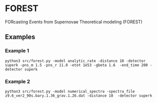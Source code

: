 # FOREST
FORcasting Events from Supernovae Theoretical modeling (FOREST)


## Examples

### Example 1
    python3 src/forest.py -model analytic_rate -distance 10 -detector superk -pns_m 1.5 -pns_r 11.8 -etot 1e53 -gbeta 1.6  -end_time 200 -detector superk

### Example 2
    python3 src/forest.py -model numerical_spectra -spectra_file z9.6_ver2_90s.bary.1.36_grav.1.26.dat -distance 10  -detector superk
